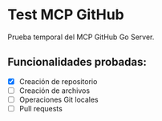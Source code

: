 # Test MCP GitHub

Prueba temporal del MCP GitHub Go Server.

## Funcionalidades probadas:
- [x] Creación de repositorio
- [ ] Creación de archivos  
- [ ] Operaciones Git locales
- [ ] Pull requests
